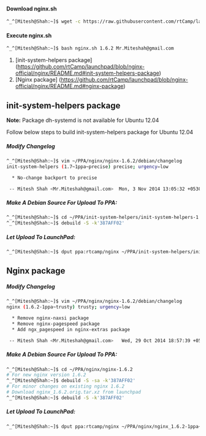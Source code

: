 #### Download nginx.sh

```bash
^_^[Mitesh@Shah:~]$ wget -c https://raw.githubusercontent.com/rtCamp/launchpad/master/nginx.sh
```

#### Execute nginx.sh

```bash
^_^[Mitesh@Shah:~]$ bash nginx.sh 1.6.2 Mr.Miteshah@gmail.com
```

1. [init-system-helpers package] (https://github.com/rtCamp/launchpad/blob/nginx-official/nginx/README.md#init-system-helpers-package)
2. [Nginx package] (https://github.com/rtCamp/launchpad/blob/nginx-official/nginx/README.md#nginx-package)

## init-system-helpers package
**Note:** Package dh-systemd is not available for Ubuntu 12.04

Follow below steps to build init-system-helpers package for Ubuntu 12.04

##### Modify Changelog

```bash
^_^[Mitesh@Shah:~]$ vim ~/PPA/nginx/nginx-1.6.2/debian/changelog
init-system-helpers (1.7~1ppa~precise) precise; urgency=low

  * No-change backport to precise

 -- Mitesh Shah <Mr.Miteshah@gmail.com>  Mon, 3 Nov 2014 13:05:32 +0530

```

##### Make A Debian Source For Upload To PPA:
```bash
^_^[Mitesh@Shah:~]$ cd ~/PPA/init-system-helpers/init-system-helpers-1.7
^_^[Mitesh@Shah:~]$ debuild -S -k'387AFF02'
```

##### Let Upload To LaunchPad:

```bash
^_^[Mitesh@Shah:~]$ dput ppa:rtcamp/nginx ~/PPA/init-system-helpers/init-system-helpers_1.7-1ppa~precise_source.changes
```

## Nginx package
##### Modify Changelog

```bash
^_^[Mitesh@Shah:~]$ vim ~/PPA/nginx/nginx-1.6.2/debian/changelog
nginx (1.6.2-1ppa~trusty) trusty; urgency=low

  * Remove nginx-naxsi package
  * Remove nginx-pagespeed package
  * Add ngx_pagespeed in nginx-extras package

 -- Mitesh Shah <Mr.Miteshah@gmail.com>   Wed, 29 Oct 2014 18:57:39 +0530

```

##### Make A Debian Source For Upload To PPA:

```bash
^_^[Mitesh@Shah:~]$ cd ~/PPA/nginx/nginx-1.6.2
# For new nginx version 1.6.2
^_^[Mitesh@Shah:~]$ debuild -S -sa -k'387AFF02'
# For minor changes on existing nginx 1.6.2
# Download nginx_1.6.2.orig.tar.xz from launchpad
^_^[Mitesh@Shah:~]$ debuild -S -k'387AFF02'
```

##### Let Upload To LaunchPad:

```bash
^_^[Mitesh@Shah:~]$ dput ppa:rtcamp/nginx ~/PPA/nginx/nginx_1.6.2-1ppa~trusty_source.changes
```
